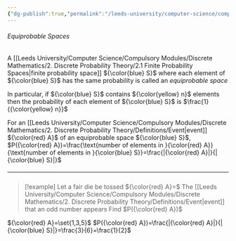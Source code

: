 ```yaml
---
{"dg-publish":true,"permalink":"/leeds-university/computer-science/compulsory-modules/discrete-mathematics/2-discrete-probability-theory/2-2-equiprobable-spaces/"}
---
```


###### Equiprobable Spaces
A [[Leeds University/Computer Science/Compulsory Modules/Discrete Mathematics/2. Discrete Probability Theory/2.1 Finite Probability Spaces\|finite probability space]] ${\color{blue} S}$ where each element of ${\color{blue} S}$ has the same probability is called an *equiprobable space*

In particular, if ${\color{blue} S}$ contains ${\color{yellow} n}$ elements then the probability of each element of ${\color{blue} S}$ is $\frac{1}{{\color{yellow} n}}$

For an [[Leeds University/Computer Science/Compulsory Modules/Discrete Mathematics/2. Discrete Probability Theory/Definitions/Event\|event]] ${\color{red} A}$ of an equiprobable space ${\color{blue} S}$, $P({\color{red} A})=\frac{\text{number of elements in }{\color{red} A}}{\text{number of elements in }{\color{blue} S}}=\frac{|{\color{red} A}|}{|{\color{blue} S}|}$
##### <hr>

>[!example] 
>Let a fair die be tossed
>${\color{red} A}=$ The [[Leeds University/Computer Science/Compulsory Modules/Discrete Mathematics/2. Discrete Probability Theory/Definitions/Event\|event]] that an odd number appears
>Find $P({\color{red} A})$

${\color{red} A}=\set{1,3,5}$
$P({\color{red} A})=\frac{|{\color{red} A}|}{|{\color{blue} S}|}=\frac{3}{6}=\frac{1}{2}$
